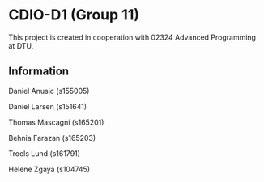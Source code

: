 # CDIO-D1 (Group 11)

This project is created in cooperation with 02324 Advanced Programming at DTU.

## Information
Daniel Anusic (s155005)

Daniel Larsen (s151641)

Thomas Mascagni (s165201)

Behnia Farazan (s165203)

Troels Lund (s161791)

Helene Zgaya (s104745)
